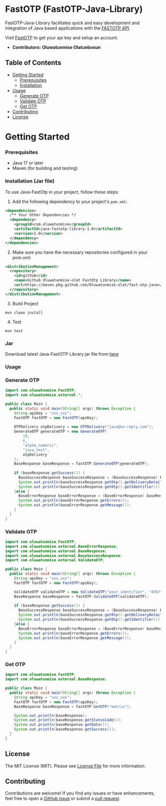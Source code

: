 # FastOTP (FastOTP-Java-Library)
FastOTP-Java-Library facilitates quick and easy development and integration of Java based applications with the [FASTOTP API](https://fastotp.co/).

Visit [FastOTP](https://fastotp.co/) to get your api key and setup an account.

- **Contributors:** **Oluwatunmise Olatunbosun**

## Table of Contents

- [Getting Started](#getting-started)
    - [Prerequisites](#prerequisites)
    - [Installation](#installation-jar-file)
- [Usage](#usage)
    - [Generate OTP](#generate-otp)
    - [Validate OTP](#validate-otp)
    - [Get OTP](#get-otp)
- [Contributing](#contributing)
- [License](#license)

# Getting Started

### Prerequisites

- Java 17 or later
- Maven (for building and testing)

### Installation (Jar file)
To use Java-FastOtp in your project, follow these steps:
1. Add the following dependency to your project's `pom.xml`:
```xml
<dependencies>
  /** Your Other Dependencies */
  <dependency>
    <groupId>com.oluwatunmise</groupId>
    <artifactId>java-fastotp-library-1.0</artifactId>
    <version>1.0</version>
  </dependency>
</dependencies>
```
2. Make sure you have the necessary repositories configured in your pom.xml:
```xml
<distributionManagement>
  <repository>
    <id>github</id>
    <name>Github Oluwatunmise-olat FastOtp Library</name>
    <url>https://maven.pkg.github.com/Oluwatunmise-olat/fast-otp-java</url>
  </repository>
</distributionManagement>
```
3. Build Project
```shell
mvn clean install
```
4. Test
```shell
mvn test
```

### Jar
Download latest Java-FastOTP Library jar file from [here](https://github.com/Oluwatunmise-olat/fast-otp-java/releases/latest)

### Usage

### Generate OTP
```java
import com.oluwatunmise.FastOTP;
import com.oluwatunmise.external.*;

public class Main {
  public static void main(String[] args) throws Exception {
    String apiKey = "xxx_xxx";
    FastOTP fastOTP = new FastOTP(apiKey);
    
    OTPDelivery otpDelivery = new OTPDelivery("java@no-reply.com");
    GenerateOTP generateOTP = new GenerateOTP(
        10, 
        6, 
        "alpha_numeric",
        "java_test", 
        otpDelivery
    );
    BaseResponse baseResponse = fastOTP.GenerateOTP(generateOTP);
    
    if (baseResponse.getSuccess()) {
      BaseSuccessResponse baseSuccessResponse = (BaseSuccessResponse) baseResponse.getData();
      System.out.println(baseSuccessResponse.getOtp().getDeliveryDetails());
      System.out.println(baseSuccessResponse.getOtp().getIdentifier());
    }else {
      BaseErrorResponse baseErrorResponse = (BaseErrorResponse) baseResponse.getData();
      System.out.println(baseErrorResponse.getErrors());
      System.out.println(baseErrorResponse.getMessage());
    }
  }
}
```
### Validate OTP
```java
import com.oluwatunmise.FastOTP;
import com.oluwatunmise.external.BaseErrorResponse;
import com.oluwatunmise.external.BaseResponse;
import com.oluwatunmise.external.BaseSuccessResponse;
import com.oluwatunmise.external.ValidateOTP;

public class Main {
  public static void main(String[] args) throws Exception {
    String apiKey = "xxx_xxx";
    FastOTP fastOTP = new FastOTP(apiKey);

    ValidateOTP validateOTP = new ValidateOTP("your_identifier", "4567");
    BaseResponse baseResponse = fastOTP.ValidateOTP(validateOTP);
    
    if (baseResponse.getSuccess()) {
      BaseSuccessResponse baseSuccessResponse = (BaseSuccessResponse) baseResponse.getData();
      System.out.println(baseSuccessResponse.getOtp().getDeliveryDetails());
      System.out.println(baseSuccessResponse.getOtp().getIdentifier());
    }else {
      BaseErrorResponse baseErrorResponse = (BaseErrorResponse) baseResponse.getData();
      System.out.println(baseErrorResponse.getErrors());
      System.out.println(baseErrorResponse.getMessage());
    }
  }
}
```
### Get OTP
```java
import com.oluwatunmise.FastOTP;
import com.oluwatunmise.external.BaseResponse;

public class Main {
  public static void main(String[] args) throws Exception {
    String apiKey = "xxx_xxx";
    FastOTP fastOTP = new FastOTP(apiKey);
    BaseResponse baseResponse = fastOTP.GetOTP("matrix");

    System.out.println(baseResponse);
    System.out.println(baseResponse.getStatusCode());
    System.out.println(baseResponse.getData());
    System.out.println(baseResponse.getSuccess());
  }
}
```

## License

The MIT License (MIT). Please see [License File](LICENSE.md) for more information.

## Contributing
Contributions are welcome! If you find any issues or have enhancements, feel free to open a [GitHub issue](https://github.com/Oluwatunmise-olat/fast-otp-java/issues) or submit a [pull request](https://github.com/Oluwatunmise-olat/fast-otp-java/pulls).